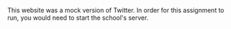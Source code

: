 This website was a mock version of Twitter.
In order for this assignment to run, you would need to start the school's server.
